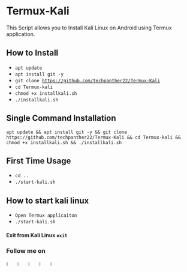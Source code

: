 # Termux-Kali
This Script allows you to Install Kali Linux on Android using Termux application.

## How to Install
- <code>apt update </code>
- <code>apt install git -y</code>
- <code>git clone https://github.com/techpanther22/Termux-Kali</code>
- <code>cd Termux-kali</code>
- <code>chmod +x installkali.sh</code>
- <code>./installkali.sh</code>

## Single Command Installation
<pre><code>apt update && apt install git -y && git clone https://github.com/techpanther22/Termux-Kali && cd Termux-kali && chmod +x installkali.sh && ./installkali.sh</code></pre>

## First Time Usage
- <code>cd ..</code>
- <code>./start-kali.sh</code>

## How to start kali linux
- <code>Open Termux applicaiton</code>
- <code>./start-kali.sh</code>

#### Exit from Kali Linux <code>exit</code>

### Follow me on 
<a href="https://github.com/techpanther22"><img src="https://camo.githubusercontent.com/6db5a07d93819ee616798a5448d0b1c1746f6b45/68747470733a2f2f6564656e742e6769746875622e696f2f537570657254696e7949636f6e732f696d616765732f706e672f6769746875622e706e67" alt="Github" width="5%"></a>
<a href="https://www.instagram.com/techpanther/"><img src="https://camo.githubusercontent.com/68ff38b86f01b428567dcc406116e23728245f4e/68747470733a2f2f6564656e742e6769746875622e696f2f537570657254696e7949636f6e732f696d616765732f7376672f696e7374616772616d2e737667" alt="Instagram" width="5%"></a>
<a href="https://www.youtube.com/techpanther"><img src="https://camo.githubusercontent.com/0f31a4f7adb78461ca03dfaad4a138eedf0d14e0/68747470733a2f2f6564656e742e6769746875622e696f2f537570657254696e7949636f6e732f696d616765732f7376672f796f75747562652e737667" alt="Youtube" width="5%"></a>
<a href="https://www.facebook.com/techpanther22"><img src="https://camo.githubusercontent.com/e6d2040c65e8c6f4da10db72436cf9a1196e43ae/68747470733a2f2f6564656e742e6769746875622e696f2f537570657254696e7949636f6e732f696d616765732f7376672f66616365626f6f6b2e737667" alt="Facebook" width="5%"></a>
<a href="https://techpanther.in"><img src="https://camo.githubusercontent.com/f04204907e15a5b57cacd62b46bd7eaddf481713/68747470733a2f2f6564656e742e6769746875622e696f2f537570657254696e7949636f6e732f696d616765732f7376672f626c6f676765722e737667" alt="Webbsite" width="5%"></a>
